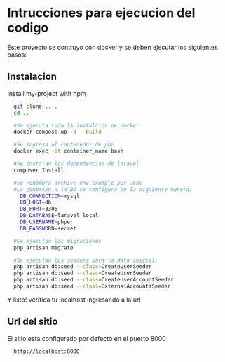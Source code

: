 
# Intrucciones para ejecucion del codigo

Este proyecto se contruyo con docker y se deben ejecutar los siguientes pasos:



## Instalacion

Install my-project with npm

```bash
  git clone ....
  cd ..

  #Se ejecuta toda la instalcion de docker
  docker-compose up -d --build

  #Se ingresa al contenedor de php
  docker exec -it container_name bash

  #Se instalan las dependencias de laravel
  composer Install

  #Se renombra archivo env.example por .env
  #La conexion a la BD se configura de la siguiente manera:
    DB_CONNECTION=mysql
    DB_HOST=db
    DB_PORT=3306
    DB_DATABASE=laravel_local
    DB_USERNAME=phper
    DB_PASSWORD=secret

  #Se ejecutan las migraciones
  php artisan migrate

  #Se ejecutan los seeders para la data inicial:
  php artisan db:seed --class=CreateUserSeeder
  php artisan db:seed --class=CreateUserSeeder
  php artisan db:seed --class=CreateUserAccountSeeder
  php artisan db:seed --class=ExternalAccountsSeeder 
```
Y listo! verifica tu localhost ingresando a la url



## Url del sitio

El sitio esta configurado por defecto en el puerto 8000
```bash
  http://localhost:8000
```

